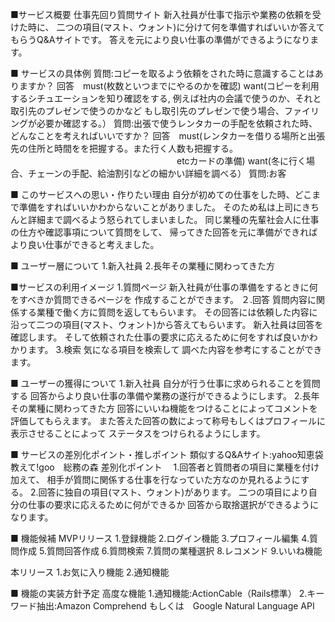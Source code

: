■サービス概要
仕事先回り質問サイト
新入社員が仕事で指示や業務の依頼を受けた時に、
二つの項目(マスト、ウォント)に分けて何を準備すればいいか答えてもらうQ&Aサイトです。
答えを元により良い仕事の準備ができるようになります。

■ サービスの具体例
質問:コピーを取るよう依頼をされた時に意識することはありますか？
回答　must(枚数といつまでにやるのかを確認)
    want(コピーを利用するシチュエーションを知り確認をする,
    例えば社内の会議で使うのか、それと取引先のプレゼンで使うのかなど
    もし取引先のプレゼンで使う場合、ファイリングが必要か確認する。）
質問:出張で使うレンタカーの手配を依頼された時、どんなことを考えればいいですか？
回答　must(レンタカーを借りる場所と出張先の住所と時間をを把握する。また行く人数も把握する。
　　　　　　　　　　　　　　　　　　　etcカードの準備)
    want(冬に行く場合、チェーンの手配、給油割引などの細かい詳細を調べる）
質問:お客
  
■ このサービスへの思い・作りたい理由
自分が初めての仕事をした時、どこまで準備をすればいいかわからないことがありました。
そのため私は上司にきちんと詳細まで調べるよう怒られてしまいました。
同じ業種の先輩社会人に仕事の仕方や確認事項について質問をして、 帰ってきた回答を元に準備ができればより良い仕事ができると考えました。

■ ユーザー層について
1.新入社員
2.長年その業種に関わってきた方

■サービスの利用イメージ
1.質問ページ
新入社員が仕事の準備をするときに何をすべきか質問できるページを
作成することができます。
２.回答
質問内容に関係する業種で働く方に質問を返してもらいます。
その回答には依頼した内容に沿って二つの項目(マスト、ウォント)から答えてもらいます。
新入社員は回答を確認します。
そして依頼された仕事の要求に応えるために何をすれば良いかわかります。
3.検索
気になる項目を検索して
調べた内容を参考にすることができます。

■ ユーザーの獲得について
1.新入社員
自分が行う仕事に求められることを質問する
回答からより良い仕事の準備や業務の遂行ができるようにします。
2.長年その業種に関わってきた方
回答にいいね機能をつけることによってコメントを評価してもらえます。
また答えた回答の数によって称号もしくはプロフィールに表示させることによって
ステータスをつけられるようにします。

■ サービスの差別化ポイント・推しポイント
類似するQ&Aサイト:yahoo知恵袋　教えて!goo　総務の森
差別化ポイント　
1.回答者と質問者の項目に業種を付け加えて、
相手が質問に関係する仕事を行なっていた方なのか見れるようにする。
2.回答に独自の項目(マスト、ウォント)があります。
二つの項目により自分の仕事の要求に応えるために何ができるか
回答から取捨選択ができるようになります。

■ 機能候補
MVPリリース
1.登録機能
2.ログイン機能
3.プロフィール編集
4.質問作成
5.質問回答作成
6.質問検索
7.質問の業種選択
8.レコメンド
9.いいね機能

本リリース
1.お気に入り機能
2.通知機能

■ 機能の実装方針予定
高度な機能
1.通知機能:ActionCable（Rails標準）
2.キーワード抽出:Amazon Comprehend もしくは　Google Natural Language API

